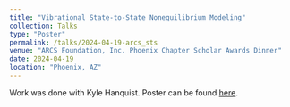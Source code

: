 ```yaml
---
title: "Vibrational State-to-State Nonequilibrium Modeling"
collection: Talks
type: "Poster"
permalink: /talks/2024-04-19-arcs_sts
venue: "ARCS Foundation, Inc. Phoenix Chapter Scholar Awards Dinner"
date: 2024-04-19
location: "Phoenix, AZ"
---
```


Work was done with Kyle Hanquist. Poster can be found [here](https://aaronmlarsen.github.io/files/arcs.pdf).

